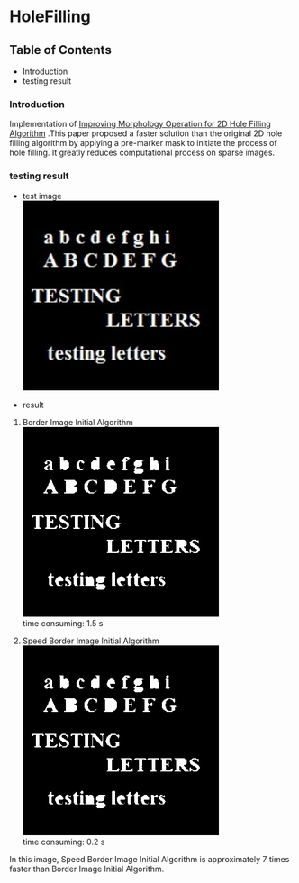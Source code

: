 # HoleFilling

## Table of Contents
* Introduction
* testing result

### Introduction
Implementation of [Improving Morphology Operation for 2D Hole Filling Algorithm](http://www.cscjournals.org/library/manuscriptinfo.php?mc=IJIP-493)
.This paper proposed a faster solution than the original 2D hole filling algorithm by applying a pre-marker mask to initiate the process of hole filling.
It greatly reduces computational process on sparse images.  


### testing result
* test image  
![](/sample/hole.png)  

* result  
1. Border Image Initial Algorithm  
![](/sample/BIIA.png)  
time consuming: 1.5 s  


2. Speed Border Image Initial Algorithm  
![](/sample/result.png)  
time consuming: 0.2 s  

In this image, Speed Border Image Initial Algorithm is approximately 7 times faster than Border Image Initial Algorithm. 

